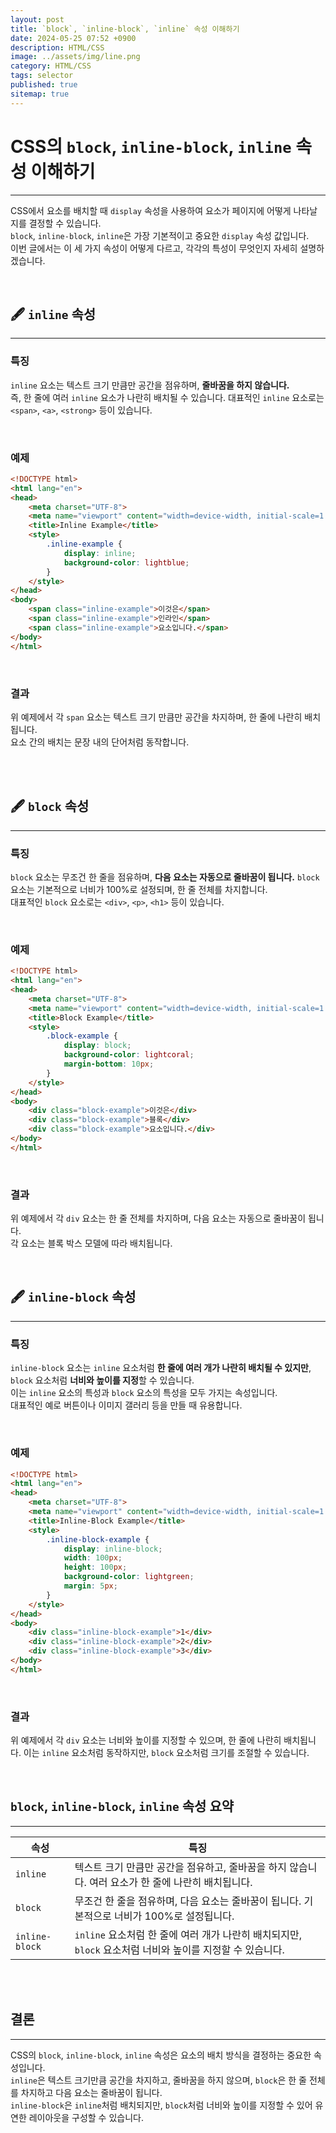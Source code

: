```yaml
---
layout: post
title: `block`, `inline-block`, `inline` 속성 이해하기
date: 2024-05-25 07:52 +0900
description: HTML/CSS 
image: ../assets/img/line.png
category: HTML/CSS
tags: selector
published: true
sitemap: true
---
```



# CSS의 `block`, `inline-block`, `inline` 속성 이해하기
---

CSS에서 요소를 배치할 때 `display` 속성을 사용하여 요소가 페이지에 어떻게 나타날지를 결정할 수 있습니다.    
`block`, `inline-block`, `inline`은 가장 기본적이고 중요한 `display` 속성 값입니다.    
이번 글에서는 이 세 가지 속성이 어떻게 다르고, 각각의 특성이 무엇인지 자세히 설명하겠습니다.   

<br>

## 🖋️ `inline` 속성
--- 

### 특징
`inline` 요소는 텍스트 크기 만큼만 공간을 점유하며, **줄바꿈을 하지 않습니다.**   
즉, 한 줄에 여러 `inline` 요소가 나란히 배치될 수 있습니다. 대표적인 `inline` 요소로는 `<span>`, `<a>`, `<strong>` 등이 있습니다.

<br>

### 예제
```html
<!DOCTYPE html>
<html lang="en">
<head>
    <meta charset="UTF-8">
    <meta name="viewport" content="width=device-width, initial-scale=1.0">
    <title>Inline Example</title>
    <style>
        .inline-example {
            display: inline;
            background-color: lightblue;
        }
    </style>
</head>
<body>
    <span class="inline-example">이것은</span>
    <span class="inline-example">인라인</span>
    <span class="inline-example">요소입니다.</span>
</body>
</html>
```

<br>

### 결과
위 예제에서 각 `span` 요소는 텍스트 크기 만큼만 공간을 차지하며, 한 줄에 나란히 배치됩니다.    
요소 간의 배치는 문장 내의 단어처럼 동작합니다.   

<br>
<br>

## 🖋️ `block` 속성
---

### 특징
`block` 요소는 무조건 한 줄을 점유하며, **다음 요소는 자동으로 줄바꿈이 됩니다.**     `block` 요소는 기본적으로 너비가 100%로 설정되며, 한 줄 전체를 차지합니다.    
대표적인 `block` 요소로는 `<div>`, `<p>`, `<h1>` 등이 있습니다.   

<br>

### 예제
```html
<!DOCTYPE html>
<html lang="en">
<head>
    <meta charset="UTF-8">
    <meta name="viewport" content="width=device-width, initial-scale=1.0">
    <title>Block Example</title>
    <style>
        .block-example {
            display: block;
            background-color: lightcoral;
            margin-bottom: 10px;
        }
    </style>
</head>
<body>
    <div class="block-example">이것은</div>
    <div class="block-example">블록</div>
    <div class="block-example">요소입니다.</div>
</body>
</html>
```

<br>

### 결과
위 예제에서 각 `div` 요소는 한 줄 전체를 차지하며, 다음 요소는 자동으로 줄바꿈이 됩니다.    
각 요소는 블록 박스 모델에 따라 배치됩니다.   

<Br>

## 🖋️ `inline-block` 속성
---

### 특징
`inline-block` 요소는 `inline` 요소처럼 **한 줄에 여러 개가 나란히 배치될 수 있지만**, `block` 요소처럼 **너비와 높이를 지정**할 수 있습니다.   
이는 `inline` 요소의 특성과 `block` 요소의 특성을 모두 가지는 속성입니다.    
대표적인 예로 버튼이나 이미지 갤러리 등을 만들 때 유용합니다.   

<br>

### 예제
```html
<!DOCTYPE html>
<html lang="en">
<head>
    <meta charset="UTF-8">
    <meta name="viewport" content="width=device-width, initial-scale=1.0">
    <title>Inline-Block Example</title>
    <style>
        .inline-block-example {
            display: inline-block;
            width: 100px;
            height: 100px;
            background-color: lightgreen;
            margin: 5px;
        }
    </style>
</head>
<body>
    <div class="inline-block-example">1</div>
    <div class="inline-block-example">2</div>
    <div class="inline-block-example">3</div>
</body>
</html>
```

<br>

### 결과
위 예제에서 각 `div` 요소는 너비와 높이를 지정할 수 있으며, 한 줄에 나란히 배치됩니다.    이는 `inline` 요소처럼 동작하지만, `block` 요소처럼 크기를 조절할 수 있습니다.   

<Br>

## `block`, `inline-block`, `inline` 속성 요약
---


| 속성        | 특징                                                                                                 |
|-------------|------------------------------------------------------------------------------------------------------|
| `inline`    | 텍스트 크기 만큼만 공간을 점유하고, 줄바꿈을 하지 않습니다. 여러 요소가 한 줄에 나란히 배치됩니다.      |
| `block`     | 무조건 한 줄을 점유하며, 다음 요소는 줄바꿈이 됩니다. 기본적으로 너비가 100%로 설정됩니다.              |
| `inline-block` | `inline` 요소처럼 한 줄에 여러 개가 나란히 배치되지만, `block` 요소처럼 너비와 높이를 지정할 수 있습니다. |

<Br>
<Br>


## 결론
---

CSS의 `block`, `inline-block`, `inline` 속성은 요소의 배치 방식을 결정하는 중요한 속성입니다.      
`inline`은 텍스트 크기만큼 공간을 차지하고, 줄바꿈을 하지 않으며, `block`은 한 줄 전체를 차지하고 다음 요소는 줄바꿈이 됩니다.    
`inline-block`은 `inline`처럼 배치되지만, `block`처럼 너비와 높이를 지정할 수 있어 유연한 레이아웃을 구성할 수 있습니다.   

